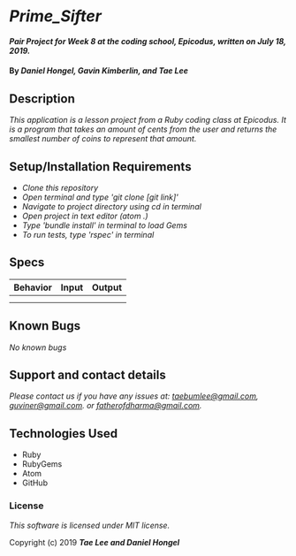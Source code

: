 # _Prime_Sifter_

#### _Pair Project for Week 8 at the coding school, Epicodus, written on July 18, 2019._

#### By _**Daniel Hongel, Gavin Kimberlin, and Tae Lee**_

## Description

_This application is a lesson project from a Ruby coding class at Epicodus. It is a program that takes an amount of cents from the user and returns the smallest number of coins to represent that amount._

## Setup/Installation Requirements

* _Clone this repository_
* _Open terminal and type 'git clone [git link]'_
* _Navigate to project directory using cd in terminal_
* _Open project in text editor (atom .)_
* _Type 'bundle install' in terminal to load Gems_
* _To run tests, type 'rspec' in terminal_

## Specs
| Behavior | Input | Output |
| ------------- |:-------------:| -----:|
| | | |
||||

## Known Bugs

_No known bugs_

## Support and contact details

_Please contact us if you have any issues at: taebumlee@gmail.com, guviner@gmail.com. or fatherofdharma@gmail.com._

## Technologies Used

* Ruby
* RubyGems
* Atom
* GitHub

### License
_This software is licensed under MIT license._

Copyright (c) 2019 **_Tae Lee and Daniel Hongel_**
